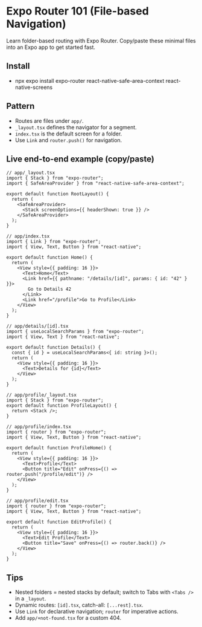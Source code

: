# Expo Router 101 (File-based Navigation)

Learn folder-based routing with Expo Router. Copy/paste these minimal files into an Expo app to get started fast.

## Install

- npx expo install expo-router react-native-safe-area-context react-native-screens

## Pattern

- Routes are files under `app/`.
- `_layout.tsx` defines the navigator for a segment.
- `index.tsx` is the default screen for a folder.
- Use `Link` and `router.push()` for navigation.

## Live end-to-end example (copy/paste)

```tsx
// app/_layout.tsx
import { Stack } from "expo-router";
import { SafeAreaProvider } from "react-native-safe-area-context";

export default function RootLayout() {
  return (
    <SafeAreaProvider>
      <Stack screenOptions={{ headerShown: true }} />
    </SafeAreaProvider>
  );
}
```

```tsx
// app/index.tsx
import { Link } from "expo-router";
import { View, Text, Button } from "react-native";

export default function Home() {
  return (
    <View style={{ padding: 16 }}>
      <Text>Home</Text>
      <Link href={{ pathname: "/details/[id]", params: { id: "42" } }}>
        Go to Details 42
      </Link>
      <Link href="/profile">Go to Profile</Link>
    </View>
  );
}
```

```tsx
// app/details/[id].tsx
import { useLocalSearchParams } from "expo-router";
import { View, Text } from "react-native";

export default function Details() {
  const { id } = useLocalSearchParams<{ id: string }>();
  return (
    <View style={{ padding: 16 }}>
      <Text>Details for {id}</Text>
    </View>
  );
}
```

```tsx
// app/profile/_layout.tsx
import { Stack } from "expo-router";
export default function ProfileLayout() {
  return <Stack />;
}
```

```tsx
// app/profile/index.tsx
import { router } from "expo-router";
import { View, Text, Button } from "react-native";

export default function ProfileHome() {
  return (
    <View style={{ padding: 16 }}>
      <Text>Profile</Text>
      <Button title="Edit" onPress={() => router.push("/profile/edit")} />
    </View>
  );
}
```

```tsx
// app/profile/edit.tsx
import { router } from "expo-router";
import { View, Text, Button } from "react-native";

export default function EditProfile() {
  return (
    <View style={{ padding: 16 }}>
      <Text>Edit Profile</Text>
      <Button title="Save" onPress={() => router.back()} />
    </View>
  );
}
```

## Tips

- Nested folders = nested stacks by default; switch to Tabs with `<Tabs />` in a `_layout`.
- Dynamic routes: `[id].tsx`, catch-all: `[...rest].tsx`.
- Use `Link` for declarative navigation; `router` for imperative actions.
- Add `app/+not-found.tsx` for a custom 404.
